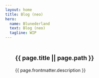 ```yaml
---
layout: home
title: Blog (neo)
hero:
  name: Blunederland
  text: Blog (neo)
  tagline: WIP
---
```


<script setup>
import { data as pages } from './all-pages.data.js'
import { withBase } from 'vitepress'
</script>

<div class="content-container">
  <div class="content-list">
    <div v-for="page in pages" :key="page.path" class="content-item">
      <a :href="withBase(page.path)" class="content-link">
        <h3>{{ page.title || page.path }}</h3>
        <p v-if="page.frontmatter?.description">{{ page.frontmatter.description }}</p>
      </a>
    </div>
  </div>
</div>

<style scoped>
.content-container {
  margin: 0 auto;
}

.content-list {
  padding: 1rem;
}

.content-item {
  border: 1px solid var(--vp-c-divider);
  border-radius: 8px;
  padding: 1rem;
  transition: all 0.3s ease;
  margin-bottom: 0.5rem;
}

.content-link {
  text-decoration: none;
  color: var(--vp-c-text-1);
}

.content-link h3 {
  margin-top: 0;
  font-size: 1.2rem;
}

.content-link p {
  margin: 0.5rem 0 0;
  font-size: 0.9rem;
  color: var(--vp-c-text-2);
}
</style>
